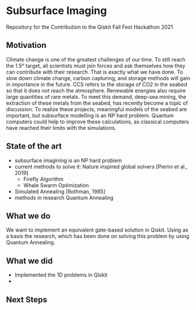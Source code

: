 # Subsurface Imaging
Repository for the Contribution to the Qiskit Fall Fest Hackathon 2021
## Motivation
Climate change is one of the greatest challenges of our time. To still reach the 1.5° target, all scientists must join forces and ask themselves how they can contribute with their research.
That is exactly what we have done. To slow down climate change, carbon capturing, and storage methods will gain in importance in the future. CCS refers to the storage of CO2 in the seabed so that it does not reach the atmosphere. Renewable energies also require large quantities of rare metals. To meet this demand, deep-sea mining, the extraction of these metals from the seabed, has recently become a topic of discussion.
To realize these projects, meaningful models of the seabed are important, but subsurface modelling is an NP hard problem. Quantum computers could help to improve these calculations, as classical computers have reached their limits with the simulations.
## State of the art
- subsurface imagining is an NP hard problem
- current methods to solve it: Nature inspired global solvers [Pierini et al., 2019]
    - Firefly Algorithm
    - Whale Swarm Optimization
- Simulated Annealing [Rothman, 1985]
- methods in research Quantum Annealing
## What we do
We want to implement an equivalent gate-based solution in Qiskit. Using as a basis the research, which has been done on solving this problem by using Quantum Annealing.
## What we did
- Implemented the 1D problems in Qiskit
- 
## Next Steps

